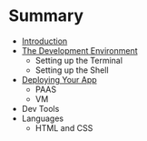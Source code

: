 # Summary

* [Introduction](README.md)
* [The Development Environment](the_development_environment.md)
   * Setting up the Terminal
   * Setting up the Shell
* [Deploying Your App](deployment.md)
   * PAAS
   * VM
* Dev Tools
* Languages
   * HTML and CSS

